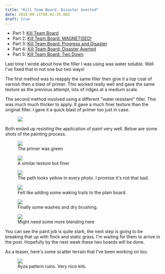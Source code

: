 ```yaml
---
title: "Kill Team Board: Disaster Averted"
date: 2018-09-11T08:42:35.00Z
draft: true
---
```


- Part 1: [Kill Team Board](https://www.davidmn.org/kill-team-board/)
- Part 2: [Kill Team Board: MAGNETISED!](https://www.davidmn.org/kill-team-board-magnetised/)
- Part 3: [Kill Team Board: Progress and Disaster](https://www.davidmn.org/kill-team-board-progress-and-disaster)
- Part 4: [Kill Team Board: Disaster Averted](/kill-team-board-disaster-averted/)
- Part 5: [Kill Team Board: Two Down](https://www.davidmn.org/kill-team-board-two-down/)

Last time I wrote about how the filler I was using was water soluble. Well I've fixed that in not one but two ways!

The first method was to reapply the same filler then give it a top coat of varnish then a blast of primer. This worked really well and gave the same texture as the previous attempt, lots of ridges at a medium scale.

The second method involved using a different "water resistant" filler. This was much much thicker to apply. It gave a much finer texture than the original filler. I gave it a quick blast of primer too just in case.
<figure class="kg-card kg-image-card"><img src="/content/images/2018/09/image.png" class="kg-image"></figure>
Both ended up resisting the application of paint very well. Below are some shots of the painting process.
<figure class="kg-card kg-image-card kg-card-hascaption"><img src="/content/images/2018/09/image-2.png" class="kg-image"><figcaption>The primer was green</figcaption></figure><figure class="kg-card kg-image-card kg-card-hascaption"><img src="/content/images/2018/09/image-3.png" class="kg-image"><figcaption>A similar texture but finer</figcaption></figure><figure class="kg-card kg-image-card kg-card-hascaption"><img src="/content/images/2018/09/image-4.png" class="kg-image"><figcaption>The path looks yellow in every photo. I promise it's not that bad.</figcaption></figure><figure class="kg-card kg-image-card kg-card-hascaption"><img src="/content/images/2018/09/image-5.png" class="kg-image"><figcaption>Felt like adding some waking trails to the plain board.</figcaption></figure><figure class="kg-card kg-image-card kg-card-hascaption"><img src="/content/images/2018/09/image-6.png" class="kg-image"><figcaption>Finally some washes and dry brushing.</figcaption></figure><figure class="kg-card kg-image-card kg-card-hascaption"><img src="/content/images/2018/09/image-7.png" class="kg-image"><figcaption>Might need some more blending here</figcaption></figure>
You can see the paint job is quite stark, the next step is going to be breaking that up with flock and static grass. I'm waiting for them to arrive in the post. Hopefully by the next week these two boards will be done.

As a teaser, here's some scatter terrain that I've been working on too.
<figure class="kg-card kg-image-card kg-card-hascaption"><img src="/content/images/2018/09/image-8.png" class="kg-image"><figcaption>Ryza pattern ruins. Very nice kits.</figcaption></figure>
